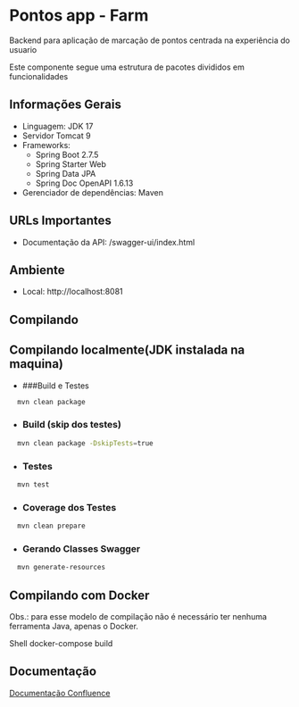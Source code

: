 
# Pontos app - Farm

Backend para aplicação de marcação de pontos centrada na experiência do usuario

Este componente segue uma estrutura de pacotes divididos em funcionalidades



## Informações Gerais

- Linguagem: JDK 17
- Servidor Tomcat 9
- Frameworks:
  - Spring Boot 2.7.5
  - Spring Starter Web
  - Spring Data JPA
  - Spring Doc OpenAPI 1.6.13
- Gerenciador de dependências: Maven





## URLs Importantes

- Documentação da API: /swagger-ui/index.html



## Ambiente

- Local: http://localhost:8081

## Compilando

## Compilando localmente(JDK instalada na maquina)
- ###Build e Testes
```bash
  mvn clean package
```
- ###  Build (skip dos testes)

```bash
  mvn clean package -DskipTests=true
```
- ### Testes

```bash
  mvn test
```
- ### Coverage dos Testes

```bash
  mvn clean prepare
```
- ### Gerando Classes Swagger

```bash
  mvn generate-resources
```


## Compilando com Docker
Obs.: para esse modelo de compilação não é necessário ter nenhuma ferramenta Java, apenas o Docker.


Shell docker-compose build

## Documentação

[Documentação Confluence](https://dev-farm.atlassian.net/wiki/spaces/FARM/pages/1274281985/CRUD+-+App+Pontos+Farm)

